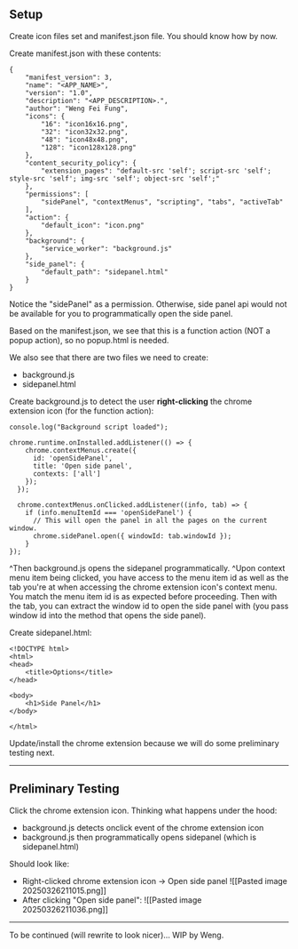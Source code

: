 ## Setup

Create icon files set and manifest.json file. You should know how by now.

Create manifest.json with these contents:
```
{  
    "manifest_version": 3,  
    "name": "<APP_NAME>",  
    "version": "1.0",  
    "description": "<APP_DESCRIPTION>.",  
    "author": "Weng Fei Fung",
    "icons": {  
        "16": "icon16x16.png",  
        "32": "icon32x32.png",  
        "48": "icon48x48.png",  
        "128": "icon128x128.png"  
    },
    "content_security_policy": {  
        "extension_pages": "default-src 'self'; script-src 'self'; style-src 'self'; img-src 'self'; object-src 'self';"
    },
    "permissions": [
        "sidePanel", "contextMenus", "scripting", "tabs", "activeTab"
    ],
    "action": {  
        "default_icon": "icon.png"
    },
	"background": {
	    "service_worker": "background.js"
    },
    "side_panel": {
        "default_path": "sidepanel.html"
    }
}
```

Notice the "sidePanel" as a permission. Otherwise, side panel api would not be available for you to programmatically open the side panel.

Based on the manifest.json, we see that this is a function action (NOT a popup action), so no popup.html is needed.

We also see that there are two files we need to create:
- background.js
- sidepanel.html

Create background.js to detect the user **right-clicking** the chrome extension icon (for the function action):
```
console.log("Background script loaded");

chrome.runtime.onInstalled.addListener(() => {
    chrome.contextMenus.create({
      id: 'openSidePanel',
      title: 'Open side panel',
      contexts: ['all']
    });
  });
  
  chrome.contextMenus.onClicked.addListener((info, tab) => {
    if (info.menuItemId === 'openSidePanel') {
      // This will open the panel in all the pages on the current window.
      chrome.sidePanel.open({ windowId: tab.windowId });
    }
});
```

^Then background.js opens the sidepanel programmatically.
^Upon context menu item being clicked, you have access to the menu item id as well as the tab you're at when accessing the chrome extension icon's context menu. You match the menu item id is as expected before proceeding. Then with the tab, you can extract the window id to open the side panel with (you pass window id into the method that opens the side panel).


Create sidepanel.html:
```
<!DOCTYPE html>
<html>
<head>
    <title>Options</title>
</head>

<body>
    <h1>Side Panel</h1>
</body>

</html>
```

Update/install the chrome extension because we will do some preliminary testing next.

---

## Preliminary Testing

Click the chrome extension icon. Thinking what happens under the hood:
- background.js detects onclick event of the chrome extension icon
- background.js then programmatically opens sidepanel (which is sidepanel.html)

Should look like:
- Right-clicked chrome extension icon -> Open side panel
  ![[Pasted image 20250326211015.png]]
- After clicking "Open side panel":
  ![[Pasted image 20250326211036.png]]


---

To be continued (will rewrite to look nicer)... WIP by Weng.
